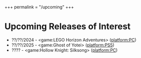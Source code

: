 +++
permalink = "/upcoming"
+++

# Upcoming Releases of Interest

* ??/??/2024 - <game:LEGO Horizon Adventures> (<platform:PC>)
* ??/??/2025 - <game:Ghost of Yotei> (<platform:PS5>)
* ???? - <game:Hollow Knight: Silksong> (<platform:PC>)
